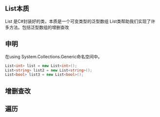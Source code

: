 ## List本质
List 是C#封装好的类，本质是一个可变类型的泛型数组
List类帮助我们实现了许多方法。包括泛型数组的增删查改
## 申明
在using System.Collections.Generic命名空间中。
```C#
List<int> list = new List<int>();
List<string> list2 = new List<string>();
List<bool> list3 = new List<bool>();
```
## 增删查改




## 遍历
